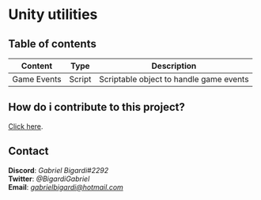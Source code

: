 # Unity utilities

## Table of contents
| Content | Type | Description |
| ------------- |:-------------:|:-----:|
| Game Events | Script | Scriptable object to handle game events |

## How do i contribute to this project?
[Click here](CONTRIBUTING.md).

## Contact
**Discord**: *Gabriel Bigardi#2292*  
**Twitter**: *@BigardiGabriel*  
**Email**: *gabrielbigardi@hotmail.com*  
